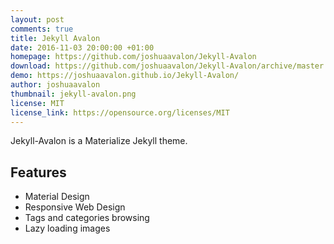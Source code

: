 ```yaml
---
layout: post
comments: true
title: Jekyll Avalon
date: 2016-11-03 20:00:00 +01:00
homepage: https://github.com/joshuaavalon/Jekyll-Avalon
download: https://github.com/joshuaavalon/Jekyll-Avalon/archive/master.zip
demo: https://joshuaavalon.github.io/Jekyll-Avalon/
author: joshuaavalon
thumbnail: jekyll-avalon.png
license: MIT
license_link: https://opensource.org/licenses/MIT
---
```


Jekyll-Avalon is a Materialize Jekyll theme.

## Features

* Material Design
* Responsive Web Design
* Tags and categories browsing
* Lazy loading images
